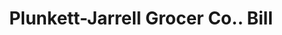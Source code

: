 ---
doi: 10.7916/D8001DBV
date_other: '1917'
date_other_textual: '1917'
form: printed ephemera
genre:
- Invoices
name:
- Plunkett-Jarrell Grocer Co.
object_in_context_url: https://biggert.cul.columbia.edu/items/view/ave_biggert_01817
subject_hierarchical_geographic:
- Little Rock, Arkansas, United States
subject_name:
- Plunkett-Jarrell Grocer Co.
title: Plunkett-Jarrell Grocer Co.. Bill
sort_title: Plunkett-Jarrell Grocer Co.. Bill
call_number: ave_biggert_01817
coordinates:
- 34.736111111111114,-92.33111111111111
pid: ave_biggert_01817
identifiers: ave_biggert_01817
thumbnail: https://derivativo-2.library.columbia.edu/iiif/2/ldpd:490623/full/!256,256/0/native.jpg
permalink: "/items/ave_biggert_01817/"
layout: iiif-image-page
---